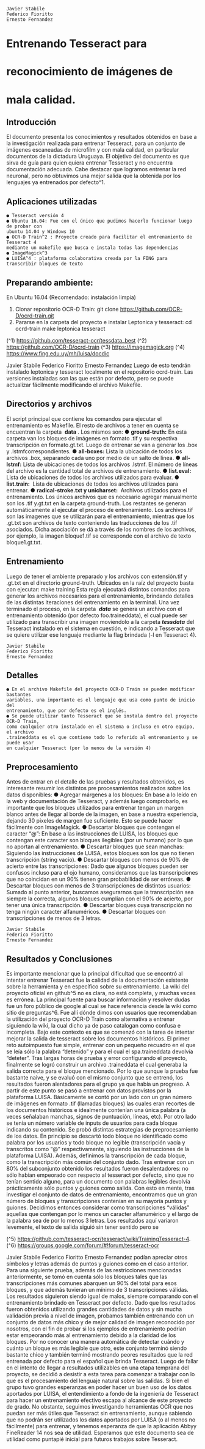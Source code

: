 ```
Javier Stabile
Federico Fioritto
Ernesto Fernandez
```
# Entrenando Tesseract para

# reconocimiento de imágenes de

# mala calidad.

## Introducción

El documento presenta los conocimientos y resultados obtenidos en base a la investigación
realizada para entrenar Tesseract, para un conjunto de imágenes escaneadas de microfilm
y con mala calidad, en particular documentos de la dictadura Uruguaya.
El objetivo del documento es que sirva de guía para quien quiera entrenar Tesseract y no
encuentra documentación adecuada.
Cabe destacar que logramos entrenar la red neuronal, pero no obtuvimos una mejor salida
que la obtenida por los lenguajes ya entrenados por defecto^1.

## Aplicaciones utilizadas

```
● Tesseract versión 4
● Ubuntu 16.04: Fue con el único que pudimos hacerlo funcionar luego de probar con
ubuntu 14.04 y Windows 10
● OCR-D Train^2 : Proyecto creado para facilitar el entrenamiento de Tesseract 4
mediante un makefile que busca e instala todas las dependencias
● ImageMagick^3
● LUISA^4 : plataforma colaborativa creada por la FING para transcribir bloques de texto
```
## Preparando ambiente:

En Ubuntu 16.04 (Recomendado: instalación limpia)

1. Clonar repositorio OCR-D Train:
git clone https://github.com/OCR-D/ocrd-train.git
2. Pararse en la carpeta del proyecto e instalar Leptonica y tesseract:
cd ocrd-train
make leptonica tesseract

(^1) ​https://github.com/tesseract-ocr/tessdata_best
(^2) ​https://github.com/OCR-D/ocrd-train
(^3) ​https://imagemagick.org
(^4) ​https://www.fing.edu.uy/mh/luisa/docdic


Javier Stabile
Federico Fioritto
Ernesto Fernandez
Luego de esto tendrán instalado leptonica y tesseract localmente en el repositorio ocrd-train.
Las versiones instaladas son las que están por defecto, pero se puede actualizar fácilmente
modificando el archivo ​Makefile​.

## Directorios y archivos

El script principal que contiene los comandos para ejecutar el entrenamiento es ​Makefile​.
El resto de archivos a tener en cuenta se encuentran la carpeta ​ **data** ​. Los mismos son:
● **ground-truth:** En esta carpeta van los bloques de imágenes en formato ​.tif y su
respectiva transcripción en formato ​.gt.txt​. Luego de entrenar se van a generar los
.box​ y ​.lstmf​ correspondientes.
● **all-boxes:** Lista la ubicación de todos los archivos ​.box​, separando cada uno por
medio de un salto de línea.
● **all-lstmf:** Lista de ubicaciones de todos los archivos ​.lstmf​. El número de líneas
del archivo es la cantidad total de archivos de entrenamiento.
● **list.eval:** ​ Lista de ubicaciones de todos los archivos utilizados para evaluar.
● **list.train:** ​ Lista de ubicaciones de todos los archivos utilizados para entrenar.
● **radical-stroke.txt y unicharset:** ​ Archivos utilizados para el entrenamiento.
Los únicos archivos que es necesario agregar manualmente son los ​.tif y ​.gt.txt en la
carpeta ground-truth. Los restantes se generan automáticamente al ejecutar el proceso de
entrenamiento. Los archivos ​.tif son las imagenes que se utilizarán para el
entrenamiento, mientras que los ​.gt.txt son archivos de texto conteniendo las
traducciones de los ​.tif asociados. Dicha asociación se dá a través de los nombres de los
archivos, por ejemplo, la imagen ​bloque1.tif se corresponde con el archivo de texto
bloque1.gt.txt​.

## Entrenamiento

Luego de tener el ambiente preparado y los archivos con extensión ​.tif y ​.gt.txt en el
directorio ground-truth. Ubicados en la raíz del proyecto basta con ejecutar:
make training
Esta regla ejecutará distintos comandos para generar los archivos necesarios para el
entrenamiento, brindando detalles de las distintas iteraciones del entrenamiento en la
terminal.
Una vez terminado el proceso, en la carpeta ​ **_data_** ​se genera un archivo con el
entrenamiento obtenido (por defecto ​foo.traineddata​), el cual puede ser utilizado para
transcribir una imagen moviendolo a la carpeta ​ **_tessdata_** del Tesseract instalado en el
sistema en cuestión, e indicando a Tesseract que se quiere utilizar ese lenguaje mediante la
flag brindada (-l en Tesseract 4).


```
Javier Stabile
Federico Fioritto
Ernesto Fernandez
```
## Detalles

```
● En el archivo ​Makefile del proyecto OCR-D Train se pueden modificar bastantes
variables, una importante es el lenguaje que usa como punto de inicio del
entrenamiento, que por defecto es el inglés.
● Se puede utilizar tanto Tesseract que se instala dentro del proyecto OCR-D Train,
como cualquier otro instalado en el sistema o incluso en otro equipo, el archivo
.traineddata es el que contiene todo lo referido al entrenamiento y se puede usar
en cualquier Tesseract (por lo menos de la versión 4)
```
## Preprocesamiento

Antes de entrar en el detalle de las pruebas y resultados obtenidos, es interesante resumir
los distintos pre procesamientos realizados sobre los datos disponibles:
● Agregar márgenes a los bloques: En base a lo leído en la web y documentación de
Tesseract, y además luego comprobarlo, es importante que los bloques utilizados
para entrenar tengan un margen blanco antes de llegar al borde de la imagen, en
base a nuestra experiencia, dejando 30 pixeles de margen fue suficiente. Esto se
puede hacer fácilmente con ImageMagick.
● Descartar bloques que contengan el caracter “@”: En base a las instrucciones de
LUISA, los bloques que contengan este caracter son bloques ilegibles (por un
humano) por lo que no aportan al entrenamiento.
● Descartar bloques que sean manchas: Siguiendo las instrucciones de LUISA, estos
bloques son los que no tienen transcripción (string vacío).
● Descartar bloques con menos de 90% de acierto entre las transcripciones: Dado que
algunos bloques pueden ser confusos incluso para el ojo humano, consideramos
que las transcripciones que no coincidan en un 90% tienen gran probabilidad de ser
erróneas.
● Descartar bloques con menos de 3 transcripciones de distintos usuarios: Sumado al
punto anterior, buscamos asegurarnos que la transcripción sea siempre la correcta,
algunos bloques cumplían con el 90% de acierto, por tener una única transcripción.
● Descartar bloques cuya transcripción no tenga ningún caracter alfanuméricos.
● Descartar bloques con transcripciones de menos de 3 letras.


```
Javier Stabile
Federico Fioritto
Ernesto Fernandez
```
## Resultados y Conclusiones

Es importante mencionar que la principal dificultad que se encontró al intentar entrenar
Tesseract fue la calidad de la documentación existente sobre la herramienta y en específico
sobre su entrenamiento. La wiki del proyecto oficial en github^5 no es clara, no está completa,
y muchas veces es errónea. La principal fuente para buscar información y resolver dudas
fue un foro público de google al cual se hace referencia desde la wiki como sitio de
preguntas^6. Fue allí dónde dimos con usuarios que recomendaban la utilización del proyecto
OCR-D Train como alternativa a entrenar siguiendo la wiki, la cual dicho ya de paso
catalogan como confusa e incompleta.
Bajo este contexto es que se comenzó con la tarea de intentar mejorar la salida de tesseract
sobre los documentos históricos.
El primer reto autoimpuesto fue simple, entrenar con un pequeño recuadro en el que se leía
sólo la palabra “detenido” y para el cual el ​spa.traineddata ​devolvía “deteter”. Tras largas
horas de prueba y error configurando el proyecto, finalmente se logró construir un archivo
.traineddata el cual generaba la salida correcta para el bloque mencionado. Por lo que
aunque la prueba fue bastante naive, y se evaluó con el mismo conjunto que se entrenó, los
resultados fueron alentadores para el grupo ya que había un progreso.
A partir de este punto se pasó a entrenar con datos provistos por la plataforma LUISA.
Básicamente se contó por un lado con un gran número de imágenes en formato .tif
(llamadas bloques) las cuales eran recortes de los documentos históricos e idealmente
contenían una única palabra (a veces señalaban manchas, signos de puntuación, líneas,
etc). Por otro lado se tenía un número variable de inputs de usuarios para cada bloque
indicando su contenido.
Se probó distintas estrategias de preprocesamiento de los datos. En principio se descartó
todo bloque no identificado como palabra por los usuarios y todo bloque no legible
(transcripción vacía y transcritos como “@” respectivamente, siguiendo las instrucciones de
la plataforma LUISA). Además, definimos la transcripción de cada bloque, como la
transcripción más común del conjunto dado. Tras entrenar con un 80% del subconjunto
obtenido los resultados fueron desalentadores: no sólo habían empeorado con respecto al
tesseract por defecto, sino que no tenían sentido alguno, para un documento con palabras
legibles devolvía prácticamente sólo puntos y guiones como salida.
Con esto en mente, tras investigar el conjunto de datos de entrenamiento, encontramos que
un gran número de bloques y transcripciones contenían en su mayoría puntos y guiones.
Decidimos entonces considerar como transcripciones “válidas” aquellas que contengan por
lo menos un caracter alfanumérico y el largo de la palabra sea de por lo menos 3 letras. Los
resultados aquí variaron levemente, el texto de salida siguió sin tener sentido pero se

(^5) ​https://github.com/tesseract-ocr/tesseract/wiki/TrainingTesseract-4.
(^6) ​https://groups.google.com/forum/#!forum/tesseract-ocr


Javier Stabile
Federico Fioritto
Ernesto Fernandez
podían apreciar otros símbolos y letras además de puntos y guiones como en el caso
anterior.
Para una siguiente prueba, además de las restricciones mencionadas anteriormente, se
tomó en cuenta sólo los bloques tales que las transcripciones más comunes abarquen un
90% del total para esos bloques, y que además tuvieran un mínimo de 3 transcripciones
válidas. Los resultados siguieron siendo igual de malos, siempre comparando con el
entrenamiento brindado en Tesseract por defecto.
Dado que los resultados fueron obtenidos utilizando grandes cantidades de datos y sin
mucha validación previa a nivel de imagen, probamos también entrenando con un conjunto
de datos más chico y de mejor calidad de imagen reconocido por nosotros, con el fin de
probar si los ejemplos de entrenamiento podrían estar empeorando más al entrenamiento
debido a la claridad de los bloques. Por no conocer una manera automática de detectar
cuándo y cuánto un bloque es más legible que otro, este conjunto terminó siendo bastante
chico y también terminó mostrando peores resultados que la red entrenada por defecto para
el español que brinda Tesseract.
Luego de fallar en el intento de llegar a resultados utilizables en una etapa temprana del
proyecto, se decidió a desistir a esta tarea para comenzar a trabajar con lo que es el
procesamiento del lenguaje natural sobre las salidas. Si bien el grupo tuvo grandes
esperanzas en poder hacer un buen uso de los datos aportados por LUISA, el
entendimiento a fondo de la ingeniería de Tesseract para hacer un entrenamiento efectivo
escapa al alcance de este proyecto de grado. No obstante, seguimos investigando
herramientas OCR que nos puedan ser más útiles que Tesseract sin entrenamiento, aunque
sabiendo que no podrán ser utilizados los datos aportados por LUISA (o al menos no
fácilmente) para entrenar, y tenemos esperanza de que la aplicación Abbyy FineReader 14
nos sea de utilidad.
Esperamos que este documento sea de utilidad como puntapié inicial para futuros trabajos
sobre Tesseract.



